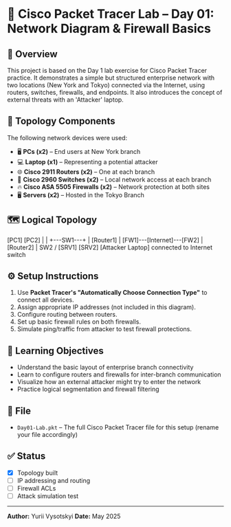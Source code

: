 # 🔌 Cisco Packet Tracer Lab – Day 01: Network Diagram & Firewall Basics

## 📘 Overview

This project is based on the Day 1 lab exercise for Cisco Packet Tracer practice. It demonstrates a simple but structured enterprise network with two locations (New York and Tokyo) connected via the Internet, using routers, switches, firewalls, and endpoints. It also introduces the concept of external threats with an 'Attacker' laptop.

## 🧱 Topology Components

The following network devices were used:

- 🖥️ **PCs (x2)** – End users at New York branch  
- 💻 **Laptop (x1)** – Representing a potential attacker  
- 🌐 **Cisco 2911 Routers (x2)** – One at each branch  
- 🔁 **Cisco 2960 Switches (x2)** – Local network access at each branch  
- 🔥 **Cisco ASA 5505 Firewalls (x2)** – Network protection at both sites  
- 🖥️ **Servers (x2)** – Hosted in the Tokyo Branch  

## 🗺️ Logical Topology

[PC1] [PC2]
| |
+---SW1---+
|
[Router1]
|
[FW1]---[Internet]---[FW2]
|
[Router2]
|
SW2
/
[SRV1] [SRV2]
        [Attacker Laptop] connected to Internet switch
        
## ⚙️ Setup Instructions

1. Use **Packet Tracer's "Automatically Choose Connection Type"** to connect all devices.
2. Assign appropriate IP addresses (not included in this diagram).
3. Configure routing between routers.
4. Set up basic firewall rules on both firewalls.
5. Simulate ping/traffic from attacker to test firewall protections.

## 🎯 Learning Objectives

- Understand the basic layout of enterprise branch connectivity
- Learn to configure routers and firewalls for inter-branch communication
- Visualize how an external attacker might try to enter the network
- Practice logical segmentation and firewall filtering

## 📁 File

- `Day01-Lab.pkt` – The full Cisco Packet Tracer file for this setup (rename your file accordingly)

## ✅ Status

- [x] Topology built  
- [ ] IP addressing and routing  
- [ ] Firewall ACLs  
- [ ] Attack simulation test

---

**Author:** Yurii Vysotskyi
**Date:** May 2025  
